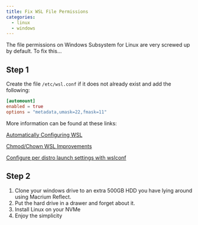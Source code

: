 ```yaml
---
title: Fix WSL File Permissions
categories:
  - linux
  - windows
---
```



The file permissions on Windows Subsystem for Linux are very screwed up by
default. To fix this...

## Step 1

Create the file `/etc/wsl.conf` if it does not already exist and add the
following:

```conf
[automount]
enabled = true
options = "metadata,umask=22,fmask=11"
```

More information can be found at these links:

[Automatically Configuring WSL](https://devblogs.microsoft.com/commandline/automatically-configuring-wsl/)

[Chmod/Chown WSL Improvements](https://devblogs.microsoft.com/commandline/chmod-chown-wsl-improvements/)

[Configure per distro launch settings with wslconf](https://docs.microsoft.com/en-us/windows/wsl/wsl-config#configure-per-distro-launch-settings-with-wslconf)

## Step 2

1. Clone your windows drive to an extra 500GB HDD you have lying around using
   Macrium Reflect.
2. Put the hard drive in a drawer and forget about it.
3. Install Linux on your NVMe
4. Enjoy the simplicity
